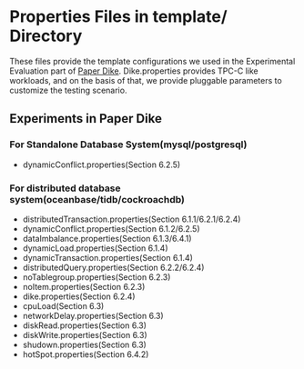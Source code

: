 # Properties Files in template/ Directory
These files provide the template configurations we used in the Experimental Evaluation part of [Paper Dike](https://github.com/TPGenerator/Dike). 
Dike.properties provides TPC-C like workloads, and on the basis of that, we provide pluggable parameters to customize the testing scenario.

## Experiments in Paper Dike
### For Standalone Database System(mysql/postgresql)
- dynamicConflict.properties(Section 6.2.5)

### For distributed database system(oceanbase/tidb/cockroachdb)
- distributedTransaction.properties(Section 6.1.1/6.2.1/6.2.4)
- dynamicConflict.properties(Section 6.1.2/6.2.5)
- dataImbalance.properties(Section 6.1.3/6.4.1)
- dynamicLoad.properties(Section 6.1.4)
- dynamicTransaction.properties(Section 6.1.4)
- distributedQuery.properties(Section 6.2.2/6.2.4)
- noTablegroup.properties(Section 6.2.3)
- noItem.properties(Section 6.2.3)
- dike.properties(Section 6.2.4)
- cpuLoad(Section 6.3)
- networkDelay.properties(Section 6.3)
- diskRead.properties(Section 6.3)
- diskWrite.properties(Section 6.3)
- shudown.properties(Section 6.3)
- hotSpot.properties(Section 6.4.2)